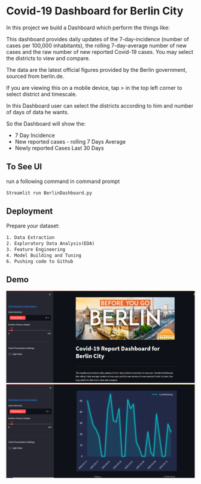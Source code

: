 
# Covid-19 Dashboard for Berlin City

In this project we build a Dashboard which perform the things like:

This dashboard provides daily updates of the 7-day-incidence (number of cases per 100,000 inhabitants), the rolling 7-day-average number of new cases and the raw number of new reported Covid-19 cases. You may select the districts to view and compare.

The data are the latest official figures provided by the Berlin government, sourced from berlin.de.

If you are viewing this on a mobile device, tap > in the top left corner to select district and timescale.

In this Dashboard user can select the districts according to him and number of days of data he wants.

So the Dashboard will show the:
* 7 Day Incidence
* New reported cases - rolling 7 Days Average
* Newly reported Cases Last 30 Days

## To See UI
run a following command in command prompt
```
Streamlit run BerlinDashboard.py
```
## Deployment
Prepare your dataset:
```
1. Data Extraction
2. Exploratory Data Analysis(EDA)
3. Feature Engineering
4. Model Building and Tuning
6. Pushing code to Github
```


## Demo

![App Screenshot](https://raw.githubusercontent.com/Franky-Saxena/Covid-19-Dashboard-for-Berlin-City/main/Untitled1.png)
![App Screenshot](https://raw.githubusercontent.com/Franky-Saxena/Covid-19-Dashboard-for-Berlin-City/main/Untitled2.png)

